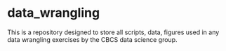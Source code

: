# data_wrangling

This is a repository designed to store all scripts, data, figures used in any data wrangling exercises by the CBCS data science group. 
